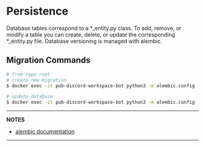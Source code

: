 # Persistence
Database tables correspond to a *_entity.py class. To add, remove, or modify a table you can create, delete, or update the corresponding *_entity.py file. Database versioning is managed with alembic.

## Migration Commands

```bash
# from repo root
# create new migration
$ docker exec -it pub-discord-workspace-bot python3 -m alembic.config -c src/persistence/migrations/alembic.ini revision --autogenerate -m "comment for revision"

# update database
$ docker exec -it pub-discord-workspace-bot python3 -m alembic.config -c src/persistence/migrations/alembic.ini upgrade head

```

---
**NOTES**

- [alembic documentation](https://alembic.sqlalchemy.org/en/latest/)

---